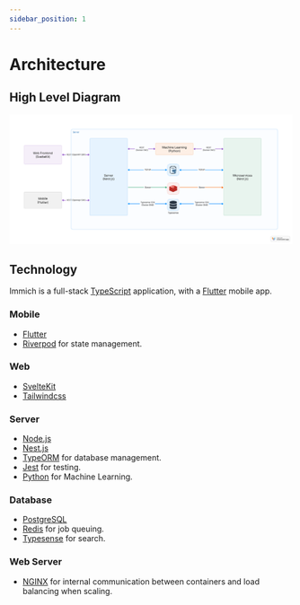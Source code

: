 ```yaml
---
sidebar_position: 1
---
```


# Architecture

## High Level Diagram

![Immich Architecture](./img/app-architecture.png)

## Technology

Immich is a full-stack [TypeScript](https://www.typescriptlang.org/) application, with a [Flutter](https://flutter.dev/) mobile app.

### Mobile

- [Flutter](https://flutter.dev/)
- [Riverpod](https://riverpod.dev/) for state management.

### Web

- [SvelteKit](https://kit.svelte.dev/)
- [Tailwindcss](https://tailwindcss.com/)

### Server

- [Node.js](https://nodejs.org/)
- [Nest.js](https://nestjs.com/)
- [TypeORM](https://typeorm.io/) for database management.
- [Jest](https://jestjs.io/) for testing.
- [Python](https://www.python.org/) for Machine Learning.

### Database

- [PostgreSQL](https://www.postgresql.org/)
- [Redis](https://redis.io/) for job queuing.
- [Typesense](https://typesense.org/) for search.


### Web Server

- [NGINX](https://www.nginx.com/) for internal communication between containers and load balancing when scaling.
